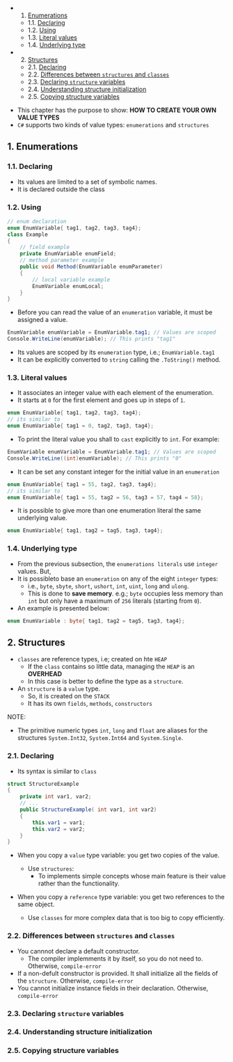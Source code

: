 <!-- vscode-markdown-toc -->
* 1. [Enumerations](#Enumerations)
	* 1.1. [Declaring](#Declaring)
	* 1.2. [Using](#Using)
	* 1.3. [Literal values](#Literalvalues)
	* 1.4. [Underlying type](#Underlyingtype)
* 2. [Structures](#Structures)
	* 2.1. [Declaring](#Declaring-1)
	* 2.2. [Differences between `structures` and `classes`](#Differencesbetweenstructuresandclasses)
	* 2.3. [Declaring `structure` variables](#Declaringstructurevariables)
	* 2.4. [Understanding structure initialization](#Understandingstructureinitialization)
	* 2.5. [Copying structure variables](#Copyingstructurevariables)

<!-- vscode-markdown-toc-config
	numbering=true
	autoSave=true
	/vscode-markdown-toc-config -->
<!-- /vscode-markdown-toc -->

 - This chapter has the purpose to show: **HOW TO CREATE YOUR OWN VALUE TYPES**
- `C#` supports two kinds of value types: `enumerations` and `structures`

##  1. <a name='Enumerations'></a>Enumerations

###  1.1. <a name='Declaring'></a>Declaring
- Its values are limited to a set of symbolic names.
- It is declared outside the class

###  1.2. <a name='Using'></a>Using
``` cs
// enum declaration
enum EnumVariable{ tag1, tag2, tag3, tag4};
class Example
{
    // field example
    private EnumVariable enumField;
    // method parameter example
    public void Method(EnumVariable enumParameter)
    {
        // local variable example
        EnumVariable enumLocal;
    }
}
```

- Before you can read the value of an `enumeration` variable, it must be assigned a value.

``` cs
EnumVariable enumVariable = EnumVariable.tag1; // Values are scoped
Console.WriteLine(enumVariable); // This prints "tag1"
```

- Its values are scoped by its `enumeration` type, i.e.; `EnumVariable.tag1`
- It can be explicitly converted to `string` calling the `.ToString()` method.

###  1.3. <a name='Literalvalues'></a>Literal values
- It associates an integer value with each element of the enumeration.
- It starts at `0` for the first element and goes up in steps of `1`.

``` cs
enum EnumVariable{ tag1, tag2, tag3, tag4};
// its similar to
enum EnumVariable{ tag1 = 0, tag2, tag3, tag4};
```

- To print the literal value you shall to `cast` explicitly to `int`. For example:

``` cs
EnumVariable enumVariable = EnumVariable.tag1; // Values are scoped
Console.WriteLine((int)enumVariable); // This prints "0"
```

- It can be set any constant integer for the initial value in an `enumeration`

``` cs
enum EnumVariable{ tag1 = 55, tag2, tag3, tag4};
// its similar to
enum EnumVariable{ tag1 = 55, tag2 = 56, tag3 = 57, tag4 = 58};
```

- It is possible to give more than one enumeration literal the same underlying value.

``` cs
enum EnumVariable{ tag1, tag2 = tag5, tag3, tag4};
```
###  1.4. <a name='Underlyingtype'></a>Underlying type
- From the previous subsection, the `enumerations literals` use `integer` values. But,
- It is possibleto base an `enumeration` on any of the eight `integer` types:
  - i.e., `byte`, `sbyte`, `short`, `ushort`, `int`, `uint`, `long` and `ulong`.
  - This is done to **save memory**. e.g.; `byte` occupies less memory than `int` but only have a maximum of `256` literals (starting from `0`).
- An example is presented below:


``` cs
enum EnumVariable : byte{ tag1, tag2 = tag5, tag3, tag4};
```

##  2. <a name='Structures'></a>Structures
- `classes` are reference types, i.e; created on hte `HEAP`
  - If the `class` contains so little data, managing the `HEAP` is an **OVERHEAD**
  - In this case is better to define the type as a `structure`. 
- An `structure` is a `value` type.
  - So, it is created on the `STACK`
  - It has its own `fields`, `methods`, `constructors`

NOTE:
- The primitive numeric types `int`, `long` and `float` are aliases for the structures `System.Int32`, `System.Int64` and `System.Single`.


###  2.1. <a name='Declaring-1'></a>Declaring
- Its syntax is similar to `class` 
``` cs
struct StructureExample
{
	private int var1, var2;
	// ...
	public StructureExample( int var1, int var2)
	{
		this.var1 = var1;
		this.var2 = var2;
	}
}
```
- When you copy a `value` type variable: you get two copies of the value.
  - Use `structures`:
    - To implements simple concepts whose main feature is their value rather than the functionality.


- When you copy a `reference` type variable: you get two references to the same object.
  - Use `classes` for more complex data that is too big to copy efficiently.


###  2.2. <a name='Differencesbetweenstructuresandclasses'></a>Differences between `structures` and `classes`
- You cannnot declare a default constructor.
  - The compiler implemments it by itself, so you do not need to. Otherwise, `compile-error`
- If a non-defult constructor is provided. It shall initialize all the fields of the `structure`. Otherwise, `compile-error`
- You cannot initialize instance fields in their declaration. Otherwise, `compile-error`


###  2.3. <a name='Declaringstructurevariables'></a>Declaring `structure` variables

###  2.4. <a name='Understandingstructureinitialization'></a>Understanding structure initialization

###  2.5. <a name='Copyingstructurevariables'></a>Copying structure variables
